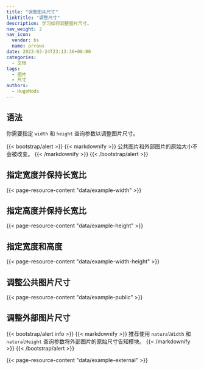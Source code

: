 ```yaml
---
title: "调整图片尺寸"
linkTitle: "调整尺寸"
description: 学习如何调整图片尺寸。
nav_weight: 2
nav_icon:
  vendor: bs
  name: arrows
date: 2023-03-24T23:13:36+08:00
categories:
  - 文档
tags:
  - 图片
  - 尺寸
authors:
  - HugoMods
---
```


## 语法

你需要指定 `width` 和 `height` 查询参数以调整图片尺寸。

{{< bootstrap/alert >}}
{{< markdownify >}}
公共图片和外部图片的原始大小不会被改变。
{{< /markdownify >}}
{{< /bootstrap/alert >}}

## 指定宽度并保持长宽比

{{< page-resource-content "data/example-width" >}}

## 指定高度并保持长宽比

{{< page-resource-content "data/example-height" >}}

## 指定宽度和高度

{{< page-resource-content "data/example-width-height" >}}

## 调整公共图片尺寸

{{< page-resource-content "data/example-public" >}}

## 调整外部图片尺寸

{{< bootstrap/alert info >}}
{{< markdownify >}}
推荐使用 `naturalWidth` 和 `naturalHeight` 查询参数将外部图片的原始尺寸告知模块。
{{< /markdownify >}}
{{< /bootstrap/alert >}}

{{< page-resource-content "data/example-external" >}}
